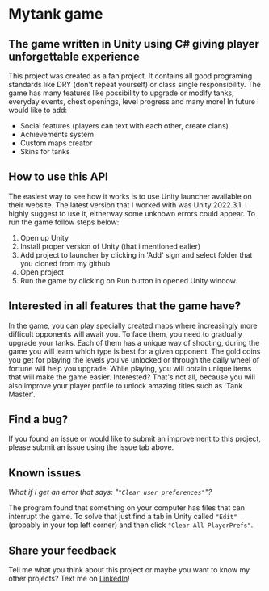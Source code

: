 # Mytank game

## The game written in Unity using C# giving player unforgettable experience

This project was created as a fan project. It contains all good programing standards like DRY 
(don't repeat yourself) or class single responsibility. The game has many features like possibility to upgrade or modify tanks, everyday events, chest openings, level progress and many more! In future I would like to add:

* Social features (players can text with each other, create clans)
* Achievements system
* Custom maps creator
* Skins for tanks

## How to use this API

The easiest way to see how it works is to use Unity launcher available on their website. The latest version that I worked with was Unity 2022.3.1. I highly suggest to use it, eitherway some unknown errors could appear. To run the game follow steps below:

1. Open up Unity
2. Install proper version of Unity (that i mentioned ealier)
3. Add project to launcher by clicking in 'Add' sign and select folder that you cloned from my github
4. Open project
5. Run the game by clicking on Run button in opened Unity window.

## Interested in all features that the game have?

In the game, you can play specially created maps where increasingly more difficult opponents will await you. To face them, you need to gradually upgrade your tanks. Each of them has a unique way of shooting, during the game you will learn which type is best for a given opponent. The gold coins you get for playing the levels you've unlocked or through the daily wheel of fortune will help you upgrade! While playing, you will obtain unique items that will make the game easier. Interested? That's not all, because you will also improve your player profile to unlock amazing titles such as 'Tank Master'.

## Find a bug?

If you found an issue or would like to submit an improvement to this project, 
please submit an issue using the issue tab above.

## Known issues

*What if I get an error that says: "`"Clear user preferences"`"?*

The program found that something on your computer has files that can interrupt the game. To solve that just find a tab in Unity called `"Edit"` (propably in your top left corner) and then click `"Clear All PlayerPrefs"`.

## Share your feedback

Tell me what you think about this project or maybe you want to know my other projects? 
Text me on [LinkedIn](https://www.linkedin.com/in/kacper-walat-6a8166262/)!
